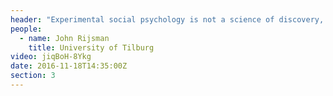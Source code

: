 ```yaml
---
header: "Experimental social psychology is not a science of discovery, but an art of theatrical reflection"
people:
  - name: John Rijsman
    title: University of Tilburg
video: jiqBoH-8Ykg
date: 2016-11-18T14:35:00Z
section: 3
---
```

